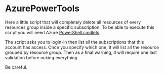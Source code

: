 # AzurePowerTools

Here a little script that will completely delete all resources of every resources group inside a specific subscription.  To be able to execute this script you will need Azure [PowerShell cmdlets](https://docs.microsoft.com/en-us/powershell/azureps-cmdlets-docs/).

The script asks you to login-in then list all the subscriptions that this account has access. Once you specify which one, it will list all the resource grouped by resource group. Then as a final warning, it will require one last validation before nuking everything.

Be  careful. 

